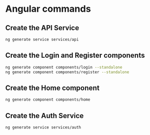# Angular commands

## Create the API Service

```sh
ng generate service services/api
```

## Create the Login and Register components

```sh
ng generate component components/login --standalone
ng generate component components/register --standalone
```

## Create the Home component

```sh
ng generate component components/home
```

## Create the Auth Service
```sh
ng generate service services/auth
```